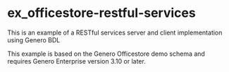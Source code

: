 # ex_officestore-restful-services
This is an example of a RESTful services server and client implementation using Genero BDL

This example is based on the Genero Officestore demo schema and requires Genero Enterprise version 3.10 or later.
